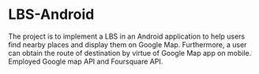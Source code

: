 # LBS-Android
The project is to implement a LBS in an Android application to help users find nearby places and display them on Google Map. Furthermore, a user can obtain the route of destination by virtue of Google Map app on mobile. Employed Google map API and Foursquare API.

